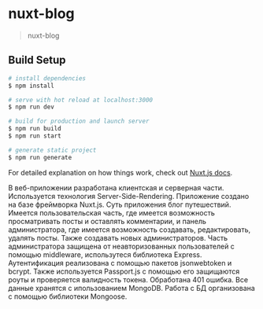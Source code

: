 # nuxt-blog

> nuxt-blog

## Build Setup

```bash
# install dependencies
$ npm install

# serve with hot reload at localhost:3000
$ npm run dev

# build for production and launch server
$ npm run build
$ npm run start

# generate static project
$ npm run generate
```

For detailed explanation on how things work, check out [Nuxt.js docs](https://nuxtjs.org).

В веб-приложении разработана клиентская и серверная части. Используется технология Server-Side-Rendering. Приложение создано на базе фреймворка Nuxt.js.
Суть приложения блог путешествий. Имеется пользовательская часть, где имеется возможность просматривать посты и оставлять комментарии, и панель администратора, где имеется возможность создавать, редактировать, удалять посты. Также создавать новых администраторов. Часть администратора защищена от неавторизованных пользователей c помощью middleware, использутеся библиотека Express.
Аутентификация реализована c помощью пакетов jsonwebtoken и bcrypt. Также используется Passport.js с помощью его защищаются роуты и проверяется валидность токена. Обработана 401 ошибка. 
Все данные хранятся с ипользованием MongoDB. Работа с БД организована с помощью библиотеки Mongoose.
